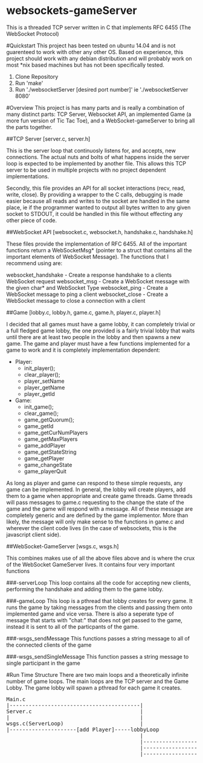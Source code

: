 # websockets-gameServer
This is a threaded TCP server written in C that implements RFC 6455 (The WebSocket Protocol)

#Quickstart
This project has been tested on ubuntu 14.04 and is not guarenteed to work with other any other OS. Based on experience, this project should work with any debian distribution and will probably work on most *nix based machines but has not been specifically tested.

1. Clone Repository
2. Run 'make'
3. Run './websocketServer [desired port number]' ie './websocketServer 8080'

#Overview
This project is has many parts and is really a combination of many distinct parts: TCP Server, Websocket API, an implemented Game (a more fun version of Tic Tac Toe), and a WebSocket-gameServer to bring all the parts together.

##TCP Server
[server.c, server.h] 

This is the server loop that continuosly listens for, and accepts, new connections. The actual nuts and bolts of what happens inside the server loop is expected to be implemented by another file. This allows this TCP server to be used in multiple projects with no project dependent implementations. 

Secondly, this file provides an API for all socket interactions (recv, read, write, close). By providing a wrapper to the C calls, debugging is made easier because all reads and writes to the socket are handled in the same place, ie if the programmer wanted to output all bytes written to any given socket to STDOUT, it could be handled in this file without effecting any other piece of code.

##WebSocket API
[websocket.c, websocket.h, handshake.c, handshake.h]

These files provide the implementation of RFC 6455. All of the important functions return a WebSocketMsg* (pointer to a struct that contains all the important elements of WebSocket Message). The functions that I recommend using are:

websocket_handshake - Create a response handshake to a clients WebSocket request
websocket_msg - Create a WebSocket message with the given char* and WebSocket Type
websocket_ping - Create a WebSocket message to ping a client
websocket_close - Create a WebSocket message to close a connection with a client

##Game
[lobby.c, lobby.h, game.c, game.h, player.c, player.h]

I decided that all games must have a game lobby, it can completely trivial or a full fledged game lobby, the one provided is a fairly trivial lobby that waits until there are at least two people in the lobby and then spawns a new game. The game and player must have a few functions implemented for a game to work and it is completely implementation dependent:
<ul>
  <li>Player:<ul>
    <li>init_player();</li>
    <li>clear_player();</li>
    <li>player_setName</li>
    <li>player_getName</li>
    <li>player_getId</li>
  </ul></li>
  <li>Game:<ul>
    <li>init_game();</li>
    <li>clear_game();</li>
    <li>game_getQuorum();</li>
    <li>game_getId</li>
    <li>game_getCurNumPlayers</li>
    <li>game_getMaxPlayers</li>
    <li>game_addPlayer</li>
    <li>game_getStateString</li>
    <li>game_getPlayer</li>
    <li>game_changeState</li>
    <li>game_playerQuit</li>
  </ul></li>
</ul>
As long as player and game can respond to these simple requests, any game can be implemented. In general, the lobby will create players, add them to a game when appropriate and create game threads. Game threads will pass messages to game.c requesting to the change the state of the game and the game will respond with a message. All of these message are completely generic and are defined by the game implementor. More than likely, the message will only make sense to the functions in game.c and wherever the client code lives (in the case of websockets, this is the javascript client side).

##WebSocket-GameServer
[wsgs.c, wsgs.h]

This combines makes use of all the above files above and is where the crux of the WebSocket GameServer lives. It contains four very important functions

###-serverLoop
This loop contains all the code for accepting new clients, performing the handshake and adding them to the game lobby.

###-gameLoop
This loop is a pthread that lobby creates for every game. It runs the game by taking messages from the clients and passing them onto implemented game and vice versa. There is also a seperate type of message that starts with "chat:" that does not get passed to the game, instead it is sent to all of the particpants of the game.

###-wsgs_sendMessage
This functions passes a string message to all of the connected clients of the game

###-wsgs_sendSingleMessage
This function passes a string message to single participant in the game

#Run Time Structure
There are two main loops and a theoretically infinite number of game loops. The main loops are the TCP server and the Game Lobby. The game lobby will spawn a pthread for each game it creates.
<pre>
Main.c
|-----------------------------------------|
Server.c                                  |
|                                         |
wsgs.c(ServerLoop)                        |
|---------------------[add Player]-----lobbyLoop
                                          |
                                          |---------------------wsgs.c(gameLoop)
                                          |---------------------wsgs.c(gameLoop)
                                          |---------------------wsgs.c(gameLoop)
</pre>
